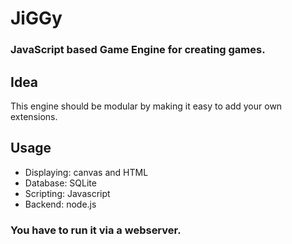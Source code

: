 # JiGGy
### JavaScript based Game Engine for creating games.

## Idea
This engine should be modular by making it easy to add your own extensions.

## Usage
* Displaying: canvas and HTML
* Database: SQLite
* Scripting: Javascript
* Backend: node.js

### You have to run it via a webserver.